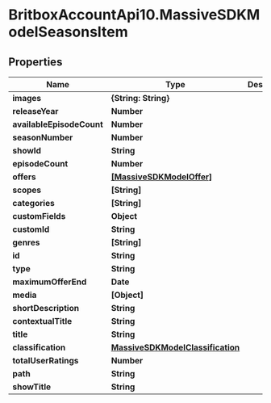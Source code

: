 # BritboxAccountApi10.MassiveSDKModelSeasonsItem

## Properties
Name | Type | Description | Notes
------------ | ------------- | ------------- | -------------
**images** | **{String: String}** |  | [optional] 
**releaseYear** | **Number** |  | [optional] 
**availableEpisodeCount** | **Number** |  | [optional] 
**seasonNumber** | **Number** |  | [optional] 
**showId** | **String** |  | [optional] 
**episodeCount** | **Number** |  | [optional] 
**offers** | [**[MassiveSDKModelOffer]**](MassiveSDKModelOffer.md) |  | [optional] 
**scopes** | **[String]** |  | [optional] 
**categories** | **[String]** |  | [optional] 
**customFields** | **Object** |  | [optional] 
**customId** | **String** |  | [optional] 
**genres** | **[String]** |  | [optional] 
**id** | **String** |  | [optional] 
**type** | **String** |  | [optional] 
**maximumOfferEnd** | **Date** |  | [optional] 
**media** | **[Object]** |  | [optional] 
**shortDescription** | **String** |  | [optional] 
**contextualTitle** | **String** |  | [optional] 
**title** | **String** |  | [optional] 
**classification** | [**MassiveSDKModelClassification**](MassiveSDKModelClassification.md) |  | [optional] 
**totalUserRatings** | **Number** |  | [optional] 
**path** | **String** |  | [optional] 
**showTitle** | **String** |  | [optional] 



